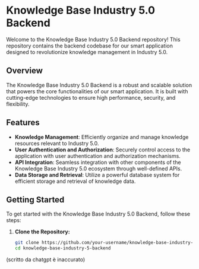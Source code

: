 # Knowledge Base Industry 5.0 Backend

Welcome to the Knowledge Base Industry 5.0 Backend repository! This repository contains the backend codebase for our smart application designed to revolutionize knowledge management in Industry 5.0.

## Overview

The Knowledge Base Industry 5.0 Backend is a robust and scalable solution that powers the core functionalities of our smart application. It is built with cutting-edge technologies to ensure high performance, security, and flexibility.

## Features

- **Knowledge Management**: Efficiently organize and manage knowledge resources relevant to Industry 5.0.
- **User Authentication and Authorization**: Securely control access to the application with user authentication and authorization mechanisms.
- **API Integration**: Seamless integration with other components of the Knowledge Base Industry 5.0 ecosystem through well-defined APIs.
- **Data Storage and Retrieval**: Utilize a powerful database system for efficient storage and retrieval of knowledge data.

## Getting Started

To get started with the Knowledge Base Industry 5.0 Backend, follow these steps:

1. **Clone the Repository:**
   ```bash
   git clone https://github.com/your-username/knowledge-base-industry-5-backend.git
   cd knowledge-base-industry-5-backend

(scritto da chatgpt è inaccurato)


